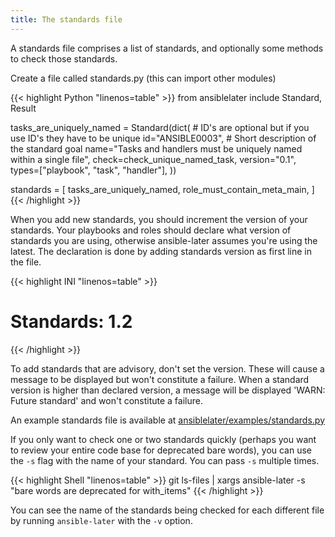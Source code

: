 ```yaml
---
title: The standards file
---
```


A standards file comprises a list of standards, and optionally some methods to
check those standards.

Create a file called standards.py (this can import other modules)

<!-- prettier-ignore-start -->
{{< highlight Python "linenos=table" >}}
from ansiblelater include Standard, Result

tasks_are_uniquely_named = Standard(dict(
    # ID's are optional but if you use ID's they have to be unique
    id="ANSIBLE0003",
    # Short description of the standard goal
    name="Tasks and handlers must be uniquely named within a single file",
    check=check_unique_named_task,
    version="0.1",
    types=["playbook", "task", "handler"],
))

standards = [
  tasks_are_uniquely_named,
  role_must_contain_meta_main,
]
{{< /highlight >}}
<!-- prettier-ignore-end -->

When you add new standards, you should increment the version of your standards. Your playbooks and roles should declare what version of standards you are using, otherwise ansible-later assumes you're using the latest. The declaration is done by adding standards version as first line in the file.

<!-- prettier-ignore-start -->
<!-- markdownlint-disable -->
{{< highlight INI "linenos=table" >}}
# Standards: 1.2
{{< /highlight >}}
<!-- markdownlint-restore -->
<!-- prettier-ignore-end -->

To add standards that are advisory, don't set the version. These will cause a message to be displayed but won't constitute a failure. When a standard version is higher than declared version, a message will be displayed 'WARN: Future standard' and won't constitute a failure.

An example standards file is available at [ansiblelater/examples/standards.py](ansiblelater/examples/standards.py)

If you only want to check one or two standards quickly (perhaps you want to review your entire code base for deprecated bare words), you can use the `-s` flag with the name of your standard. You can pass `-s` multiple times.

<!-- prettier-ignore-start -->
{{< highlight Shell "linenos=table" >}}
git ls-files | xargs ansible-later -s "bare words are deprecated for with_items"
{{< /highlight >}}
<!-- prettier-ignore-end -->

You can see the name of the standards being checked for each different file by running `ansible-later` with the `-v` option.
